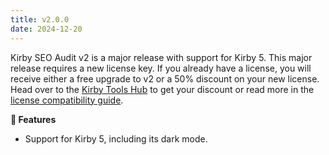 ```yaml
---
title: v2.0.0
date: 2024-12-20
---
```


Kirby SEO Audit v2 is a major release with support for Kirby 5. This major release requires a new license key. If you already have a license, you will receive either a free upgrade to v2 or a 50% discount on your new license. Head over to the [Kirby Tools Hub](https://hub.kirby.tools) to get your discount or read more in the [license compatibility guide](https://kirby.tools/license-compatibility).

**🚀 Features**

- Support for Kirby 5, including its dark mode.
